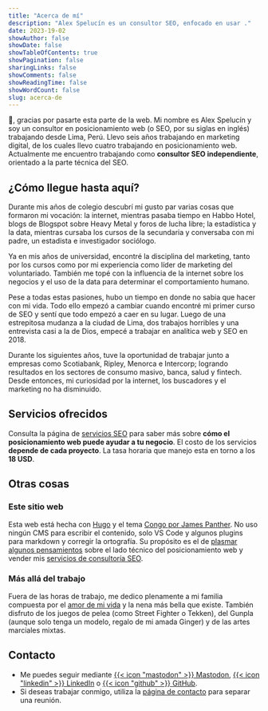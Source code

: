 ```yaml
---
title: "Acerca de mí"
description: "Alex Spelucín es un consultor SEO, enfocado en usar ."
date: 2023-19-02
showAuthor: false
showDate: false
showTableOfContents: true
showPagination: false
sharingLinks: false
showComments: false
showReadingTime: false
showWordCount: false
slug: acerca-de
---
```


👋, gracias por pasarte esta parte de la web. Mi nombre es Alex Spelucín y soy un consultor en posicionamiento web (o SEO, por su siglas en inglés) trabajando desde Lima, Perú. Llevo seis años trabajando en marketing digital, de los cuales llevo cuatro trabajando en posicionamiento web. Actualmente me encuentro trabajando como **consultor SEO independiente**, orientado a la parte técnica del SEO.

## ¿Cómo llegue hasta aquí?

Durante mis años de colegio descubrí mi gusto par varias cosas que formaron mi vocación: la internet, mientras pasaba tiempo en Habbo Hotel, blogs de Blogspot sobre Heavy Metal y foros de lucha libre; la estadística y la data, mientras cursaba los cursos de la secundaria y conversaba con mi padre, un estadista e investigador sociólogo.

Ya en mis años de universidad, encontré la disciplina del marketing, tanto por los cursos como por mi experiencia como líder de marketing del voluntariado. También me topé con la influencia de la internet sobre los negocios y el uso de la data para determinar el comportamiento humano.

Pese a todas estas pasiones, hubo un tiempo en donde no sabia que hacer con mi vida. Todo ello empezó a cambiar cuando encontré mi primer curso de SEO y sentí que todo empezó a caer en su lugar. Luego de una estrepitosa mudanza a la ciudad de Lima, dos trabajos horribles y una entrevista casi a la de Dios, empecé a trabajar en analítica web y SEO en 2018.

Durante los siguientes años, tuve la oportunidad de trabajar junto a empresas como Scotiabank, Ripley, Menorca e Intercorp; logrando resultados en los sectores de consumo masivo, banca, salud y fintech. Desde entonces, mi curiosidad por la internet, los buscadores y el marketing no ha disminuido.

## Servicios ofrecidos

Consulta la página de [servicios SEO](/consultoria-seo/) para saber más sobre **cómo el posicionamiento web puede ayudar a tu negocio**. El costo de los servicios **depende de cada proyecto**. La tasa horaria que manejo esta en torno a los **18 USD**.

## Otras cosas

### Este sitio web

Esta web está hecha con [Hugo](https://gohugo.io/) y el tema [Congo por James Panther](https://jpanther.github.io/congo/). No uso ningún CMS para escribir el contenido, solo VS Code y algunos plugins para markdown y corregir la ortografía. Su propósito es el de [plasmar algunos pensamientos](/blog/) sobre el lado técnico del posicionamiento web y vender mis [servicios de consultoría SEO](/consultoria-seo/).

### Más allá del trabajo

Fuera de las horas de trabajo, me dedico plenamente a mi familia compuesta por el [amor de mi vida](https://www.instagram.com/ginieillustrated/) y la nena más bella que existe. También disfruto de los juegos de pelea (como Street Fighter o Tekken), del Gunpla (aunque solo tenga un modelo, regalo de mi amada Ginger) y de las artes marciales mixtas.

## Contacto

- Me puedes seguir mediante [{{< icon "mastodon" >}} Mastodon](https://mstdn.social/@spelucin), [{{< icon "linkedin" >}} LinkedIn](https://www.linkedin.com/in/spelucin/) o [{{< icon "github" >}} GitHub](https://github.com/spelucin).
- Si deseas trabajar conmigo, utiliza la [página de contacto](/contacto/) para separar una reunión.
